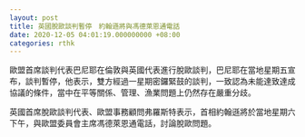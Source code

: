 ```yaml
---
layout: post
title: 英國脫歐談判暫停　約翰遜將與馮德萊恩通電話
date: 2020-12-05 04:01:19.000000000 +08:00
categories: rthk
---
```


歐盟首席談判代表巴尼耶在倫敦與英國代表進行脫歐談判，巴尼耶在當地星期五宣布，談判暫停，他表示，雙方經過一星期密鑼緊鼓的談判，一致認為未能達致達成協議的條件，當中在平等關係、管理、漁業問題上仍然存在嚴重分歧。

英國首席脫歐談判代表、歐盟事務顧問弗羅斯特表示，首相約翰遜將於當地星期六下午，與歐盟委員會主席馮德萊恩通電話，討論脫歐問題。
